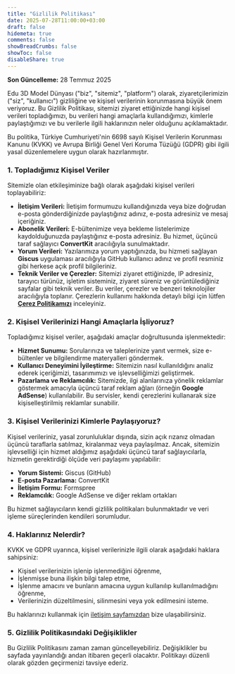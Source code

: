 ```yaml
---
title: "Gizlilik Politikası"
date: 2025-07-28T11:00:00+03:00
draft: false
hidemeta: true
comments: false
showBreadCrumbs: false
showToc: false
disableShare: true
---
```


**Son Güncelleme:** 28 Temmuz 2025

Edu 3D Model Dünyası ("biz", "sitemiz", "platform") olarak, ziyaretçilerimizin ("siz", "kullanıcı") gizliliğine ve kişisel verilerinin korunmasına büyük önem veriyoruz. Bu Gizlilik Politikası, sitemizi ziyaret ettiğinizde hangi kişisel verileri topladığımızı, bu verileri hangi amaçlarla kullandığımızı, kimlerle paylaştığımızı ve bu verilerle ilgili haklarınızın neler olduğunu açıklamaktadır.

Bu politika, Türkiye Cumhuriyeti'nin 6698 sayılı Kişisel Verilerin Korunması Kanunu (KVKK) ve Avrupa Birliği Genel Veri Koruma Tüzüğü (GDPR) gibi ilgili yasal düzenlemelere uygun olarak hazırlanmıştır.

### 1. Topladığımız Kişisel Veriler

Sitemizle olan etkileşiminize bağlı olarak aşağıdaki kişisel verileri toplayabiliriz:

*   **İletişim Verileri:** İletişim formumuzu kullandığınızda veya bize doğrudan e-posta gönderdiğinizde paylaştığınız adınız, e-posta adresiniz ve mesaj içeriğiniz.
*   **Abonelik Verileri:** E-bültenimize veya bekleme listelerimize kaydolduğunuzda paylaştığınız e-posta adresiniz. Bu hizmet, üçüncü taraf sağlayıcı **ConvertKit** aracılığıyla sunulmaktadır.
*   **Yorum Verileri:** Yazılarımıza yorum yaptığınızda, bu hizmeti sağlayan **Giscus** uygulaması aracılığıyla GitHub kullanıcı adınız ve profil resminiz gibi herkese açık profil bilgileriniz.
*   **Teknik Veriler ve Çerezler:** Sitemizi ziyaret ettiğinizde, IP adresiniz, tarayıcı türünüz, işletim sisteminiz, ziyaret süreniz ve görüntülediğiniz sayfalar gibi teknik veriler. Bu veriler, çerezler ve benzeri teknolojiler aracılığıyla toplanır. Çerezlerin kullanımı hakkında detaylı bilgi için lütfen **[Çerez Politikamızı](/cerez-politikasi/)** inceleyiniz.

### 2. Kişisel Verilerinizi Hangi Amaçlarla İşliyoruz?

Topladığımız kişisel veriler, aşağıdaki amaçlar doğrultusunda işlenmektedir:

*   **Hizmet Sunumu:** Sorularınıza ve taleplerinize yanıt vermek, size e-bültenler ve bilgilendirme materyalleri göndermek.
*   **Kullanıcı Deneyimini İyileştirme:** Sitemizin nasıl kullanıldığını analiz ederek içeriğimizi, tasarımımızı ve işlevselliğimizi geliştirmek.
*   **Pazarlama ve Reklamcılık:** Sitemizde, ilgi alanlarınıza yönelik reklamlar göstermek amacıyla üçüncü taraf reklam ağları (örneğin **Google AdSense**) kullanılabilir. Bu servisler, kendi çerezlerini kullanarak size kişiselleştirilmiş reklamlar sunabilir.

### 3. Kişisel Verilerinizi Kimlerle Paylaşıyoruz?

Kişisel verileriniz, yasal zorunluluklar dışında, sizin açık rızanız olmadan üçüncü taraflarla satılmaz, kiralanmaz veya paylaşılmaz. Ancak, sitemizin işlevselliği için hizmet aldığımız aşağıdaki üçüncü taraf sağlayıcılarla, hizmetin gerektirdiği ölçüde veri paylaşımı yapılabilir:

*   **Yorum Sistemi:** Giscus (GitHub)
*   **E-posta Pazarlama:** ConvertKit
*   **İletişim Formu:** Formspree
*   **Reklamcılık:** Google AdSense ve diğer reklam ortakları

Bu hizmet sağlayıcıların kendi gizlilik politikaları bulunmaktadır ve veri işleme süreçlerinden kendileri sorumludur.

### 4. Haklarınız Nelerdir?

KVKK ve GDPR uyarınca, kişisel verilerinizle ilgili olarak aşağıdaki haklara sahipsiniz:
*   Kişisel verilerinizin işlenip işlenmediğini öğrenme,
*   İşlenmişse buna ilişkin bilgi talep etme,
*   İşlenme amacını ve bunların amacına uygun kullanılıp kullanılmadığını öğrenme,
*   Verilerinizin düzeltilmesini, silinmesini veya yok edilmesini isteme.

Bu haklarınızı kullanmak için [iletişim sayfamızdan](/iletisim/) bize ulaşabilirsiniz.

### 5. Gizlilik Politikasındaki Değişiklikler

Bu Gizlilik Politikasını zaman zaman güncelleyebiliriz. Değişiklikler bu sayfada yayınlandığı andan itibaren geçerli olacaktır. Politikayı düzenli olarak gözden geçirmenizi tavsiye ederiz.